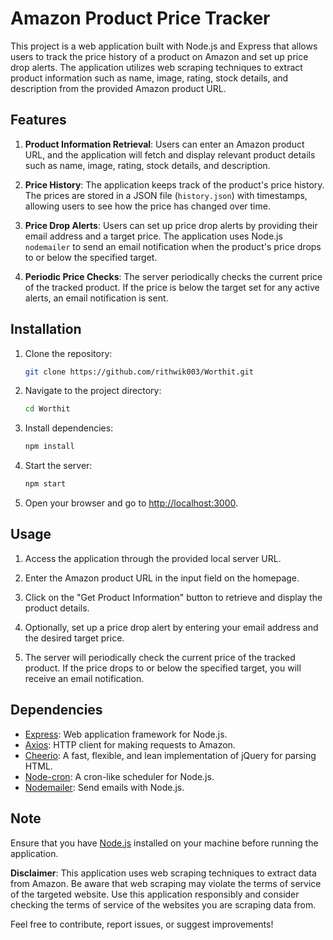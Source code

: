 # Amazon Product Price Tracker

This project is a web application built with Node.js and Express that allows users to track the price history of a product on Amazon and set up price drop alerts. The application utilizes web scraping techniques to extract product information such as name, image, rating, stock details, and description from the provided Amazon product URL.

## Features

1. **Product Information Retrieval**: Users can enter an Amazon product URL, and the application will fetch and display relevant product details such as name, image, rating, stock details, and description.

2. **Price History**: The application keeps track of the product's price history. The prices are stored in a JSON file (`history.json`) with timestamps, allowing users to see how the price has changed over time.

3. **Price Drop Alerts**: Users can set up price drop alerts by providing their email address and a target price. The application uses Node.js `nodemailer` to send an email notification when the product's price drops to or below the specified target.

4. **Periodic Price Checks**: The server periodically checks the current price of the tracked product. If the price is below the target set for any active alerts, an email notification is sent.

## Installation

1. Clone the repository:

   ```bash
   git clone https://github.com/rithwik003/Worthit.git
   ```

2. Navigate to the project directory:

   ```bash
   cd Worthit
   ```

3. Install dependencies:

   ```bash
   npm install
   ```

4. Start the server:

   ```bash
   npm start
   ```

5. Open your browser and go to [http://localhost:3000](http://localhost:3000).

## Usage

1. Access the application through the provided local server URL.

2. Enter the Amazon product URL in the input field on the homepage.

3. Click on the "Get Product Information" button to retrieve and display the product details.

4. Optionally, set up a price drop alert by entering your email address and the desired target price.

5. The server will periodically check the current price of the tracked product. If the price drops to or below the specified target, you will receive an email notification.

## Dependencies

- [Express](https://expressjs.com/): Web application framework for Node.js.
- [Axios](https://axios-http.com/): HTTP client for making requests to Amazon.
- [Cheerio](https://cheerio.js.org/): A fast, flexible, and lean implementation of jQuery for parsing HTML.
- [Node-cron](https://www.npmjs.com/package/node-cron): A cron-like scheduler for Node.js.
- [Nodemailer](https://nodemailer.com/): Send emails with Node.js.

## Note

Ensure that you have [Node.js](https://nodejs.org/) installed on your machine before running the application.

**Disclaimer**: This application uses web scraping techniques to extract data from Amazon. Be aware that web scraping may violate the terms of service of the targeted website. Use this application responsibly and consider checking the terms of service of the websites you are scraping data from.

Feel free to contribute, report issues, or suggest improvements!
